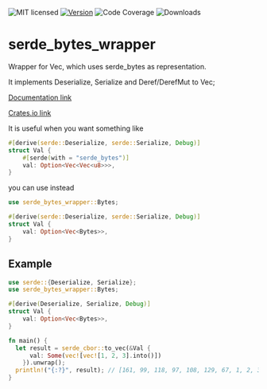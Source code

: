 ![MIT licensed](https://img.shields.io/github/license/dedefer/serde_bytes_wrapper?style=for-the-badge)
[![Version](https://img.shields.io/crates/v/serde_bytes_wrapper?style=for-the-badge)](https://crates.io/crates/serde_bytes_wrapper/)
![Code Coverage](https://img.shields.io/coveralls/github/dedefer/serde_bytes_wrapper/main?style=for-the-badge)
![Downloads](https://img.shields.io/crates/d/serde_bytes_wrapper?style=for-the-badge)

# serde_bytes_wrapper

Wrapper for Vec<u8>, which uses serde_bytes as representation.

It implements Deserialize, Serialize and Deref/DerefMut to Vec<u8>;

[Documentation link](https://docs.rs/serde_bytes_wrapper/)

[Crates.io link](https://crates.io/crates/serde_bytes_wrapper/)

It is useful when you want something like
```rust
#[derive(serde::Deserialize, serde::Serialize, Debug)]
struct Val {
    #[serde(with = "serde_bytes")]
    val: Option<Vec<Vec<u8>>>,
}
```
you can use instead
```rust
use serde_bytes_wrapper::Bytes;

#[derive(serde::Deserialize, serde::Serialize, Debug)]
struct Val {
    val: Option<Vec<Bytes>>,
}
```

## Example

```rust
use serde::{Deserialize, Serialize};
use serde_bytes_wrapper::Bytes;

#[derive(Deserialize, Serialize, Debug)]
struct Val {
    val: Option<Vec<Bytes>>,
}

fn main() {
  let result = serde_cbor::to_vec(&Val {
      val: Some(vec![vec![1, 2, 3].into()])
    }).unwrap();
  println!("{:?}", result); // [161, 99, 118, 97, 108, 129, 67, 1, 2, 3]
}
```
